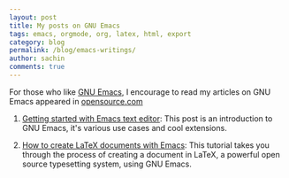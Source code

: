 ```yaml
---
layout: post
title: My posts on GNU Emacs
tags: emacs, orgmode, org, latex, html, export
category: blog
permalink: /blog/emacs-writings/
author: sachin
comments: true
---
```



For those who like [GNU Emacs](https://www.gnu.org/software/emacs/), I
encourage to read my articles on GNU Emacs appeared in
[opensource.com](https://opensource.com/)

1. [Getting started with Emacs text
editor](https://opensource.com/life/16/2/intro-to-emacs): This post is
an introduction to GNU Emacs, it's various use cases and cool
extensions.

2. [How to create LaTeX documents with
Emacs](https://opensource.com/article/18/4/how-create-latex-documents-emacs):
This tutorial takes you through the process of creating a document in
LaTeX, a powerful open source typesetting system, using GNU Emacs.
